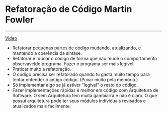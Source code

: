 # Refatoração de Código Martin Fowler  
---
[Video](https://youtu.be/H__7Kx8Z7hE)
- Refatorar pequenas partes de código mudando, atualizando, e mantendo a coerência da síntaxe.  
- Refatorar é mudar o código de forma que não mude o comportamento observáveldo programa. Fazer o programa ser mais legível.
- Praticar muito a refatoração.
- O código precisa ser refatorado quando tu gasta muito tempo para tentar entender o antigo código. (Puxar muito pela memória.)
- Só implementar algo se já estiver "legível" o resto do código.
- Fazer implementações rápidas é melhor em código com Arquitetura de Software. O sem Arquitetura tem muita gambiarra e não é claro. O que possui arquitetura pode ter seus módulos individuais revisados e atualizados mais facilmente.
